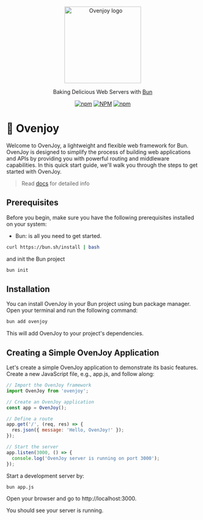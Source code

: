 <br>
<p align=center>
  <img width=200 src="https://drive.google.com/uc?id=1cGKhlKFg8QPDwMs2qepqKtMdnte0ngI9" alt='Ovenjoy logo' />
</p>

<p align=center>Baking Delicious Web Servers with <a href=https://bun.sh>Bun</a></p>

<div align="center">

[![npm](https://img.shields.io/npm/v/ovenjoy)](https://www.npmjs.com/package/ovenjoy)
[![NPM](https://img.shields.io/npm/l/ovenjoy)](LICENSE)
[![npm](https://img.shields.io/npm/dm/ovenjoy)](https://www.npmjs.com/package/ovenjoy)

</div>

# 🥯 Ovenjoy

Welcome to OvenJoy, a lightweight and flexible web framework for Bun. OvenJoy is designed to simplify the process of building web applications and APIs by providing you with powerful routing and middleware capabilities. In this quick start guide, we'll walk you through the steps to get started with OvenJoy.

> Read [docs](https://ovenjoy.shubhamlad.in/) for detailed info

## Prerequisites

Before you begin, make sure you have the following prerequisites installed on your system:

- Bun: is all you need to get started.

```bash
curl https://bun.sh/install | bash
```

and init the Bun project

```bash
bun init
```

## Installation

You can install OvenJoy in your Bun project using bun package manager. Open your terminal and run the following command:

```bash
bun add ovenjoy
```

This will add OvenJoy to your project's dependencies.

## Creating a Simple OvenJoy Application

Let's create a simple OvenJoy application to demonstrate its basic features. Create a new JavaScript file, e.g., app.js, and follow along:

```javascript
// Import the OvenJoy framework
import OvenJoy from 'ovenjoy';

// Create an OvenJoy application
const app = OvenJoy();

// Define a route
app.get('/', (req, res) => {
  res.json({ message: 'Hello, OvenJoy!' });
});

// Start the server
app.listen(3000, () => {
  console.log('OvenJoy server is running on port 3000');
});
```

Start a development server by:

```bash
bun app.js
```

Open your browser and go to http://localhost:3000.

You should see your server is running.
